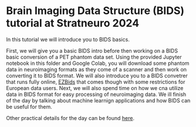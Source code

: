 # Brain Imaging Data Structure (BIDS) tutorial at Stratneuro 2024

In this tutorial we will introduce you to BIDS basics. 

First, we will give you a basic BIDS intro before then working on a BIDS basic conversion of a PET phantom data set. Using the provided Jupyter notebook in this folder and Google Colab, you will download some phantom data in neuroimaging formats as they come of a scanner and then work on converting it to BIDS format. We will also introduce you to a BIDS convetrer that runs fully online, [EZBids](https://brainlife.io/ezbids/) that comes though with some restrictions for European data users. 
Next, we will also spend time on how we cna utilize data in BIDS format for easy processing of neuroimaging data. We ill finish of the day by talking about machine learnign applications and how BIDS can be useful for them.

Other practical details for the day can be found [here](https://news.ki.se/calendar/stratneuro-retreat-2024-exclusive-day-for-phd-students).